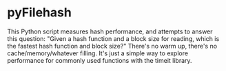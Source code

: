 pyFilehash
==========

This Python script measures hash performance, and attempts to answer this question:     "Given a hash function and a block size for reading, which is the fastest hash function and block size?"  There's no warm up, there's no cache/memory/whatever filling. It's just a simple way to explore performance for commonly used functions with the timeit library.
